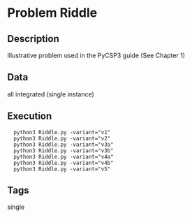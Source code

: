 # Problem Riddle
## Description
Illustrative problem used in the PyCSP3 guide (See Chapter 1)

## Data
all integrated (single instance)

## Execution
```
  python3 Riddle.py -variant="v1"
  python3 Riddle.py -variant="v2"
  python3 Riddle.py -variant="v3a"
  python3 Riddle.py -variant="v3b"
  python3 Riddle.py -variant="v4a"
  python3 Riddle.py -variant="v4b"
  python3 Riddle.py -variant="v5"
```

## Tags
  single

